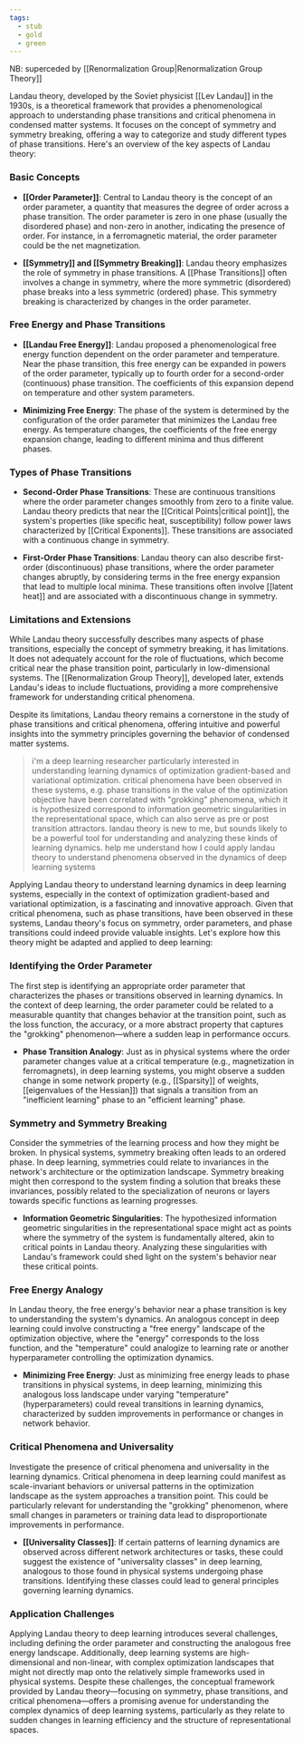 ```yaml
---
tags:
  - stub
  - gold
  - green
---
```


NB: superceded by [[Renormalization Group|Renormalization Group Theory]]

Landau theory, developed by the Soviet physicist [[Lev Landau]] in the 1930s, is a theoretical framework that provides a phenomenological approach to understanding phase transitions and critical phenomena in condensed matter systems. It focuses on the concept of symmetry and symmetry breaking, offering a way to categorize and study different types of phase transitions. Here's an overview of the key aspects of Landau theory:

### Basic Concepts

- **[[Order Parameter]]**: Central to Landau theory is the concept of an order parameter, a quantity that measures the degree of order across a phase transition. The order parameter is zero in one phase (usually the disordered phase) and non-zero in another, indicating the presence of order. For instance, in a ferromagnetic material, the order parameter could be the net magnetization.

- **[[Symmetry]] and [[Symmetry Breaking]]**: Landau theory emphasizes the role of symmetry in phase transitions. A [[Phase Transitions]] often involves a change in symmetry, where the more symmetric (disordered) phase breaks into a less symmetric (ordered) phase. This symmetry breaking is characterized by changes in the order parameter.

### Free Energy and Phase Transitions

- **[[Landau Free Energy]]**: Landau proposed a phenomenological free energy function dependent on the order parameter and temperature. Near the phase transition, this free energy can be expanded in powers of the order parameter, typically up to fourth order for a second-order (continuous) phase transition. The coefficients of this expansion depend on temperature and other system parameters.

- **Minimizing Free Energy**: The phase of the system is determined by the configuration of the order parameter that minimizes the Landau free energy. As temperature changes, the coefficients of the free energy expansion change, leading to different minima and thus different phases.

### Types of Phase Transitions

- **Second-Order Phase Transitions**: These are continuous transitions where the order parameter changes smoothly from zero to a finite value. Landau theory predicts that near the [[Critical Points|critical point]], the system's properties (like specific heat, susceptibility) follow power laws characterized by [[Critical Exponents]]. These transitions are associated with a continuous change in symmetry.

- **First-Order Phase Transitions**: Landau theory can also describe first-order (discontinuous) phase transitions, where the order parameter changes abruptly, by considering terms in the free energy expansion that lead to multiple local minima. These transitions often involve [[latent heat]] and are associated with a discontinuous change in symmetry.

### Limitations and Extensions

While Landau theory successfully describes many aspects of phase transitions, especially the concept of symmetry breaking, it has limitations. It does not adequately account for the role of fluctuations, which become critical near the phase transition point, particularly in low-dimensional systems. The [[Renormalization Group Theory]], developed later, extends Landau's ideas to include fluctuations, providing a more comprehensive framework for understanding critical phenomena.

Despite its limitations, Landau theory remains a cornerstone in the study of phase transitions and critical phenomena, offering intuitive and powerful insights into the symmetry principles governing the behavior of condensed matter systems.


>i'm a deep learning researcher particularly interested in understanding learning dynamics of optimization gradient-based and variational optimization. critical phenomena have been observed in these systems, e.g. phase transitions in the value of the optimization objective have been correlated with "grokking" phenomena, which it is hypothesized correspond to information geometric singularities in the representational space, which can also serve as pre or post transition attractors. landau theory is new to me, but sounds likely to be a powerful tool for understanding and analyzing these kinds of learning dynamics. help me understand how I could apply landau theory to understand phenomena observed in the dynamics of deep learning systems

Applying Landau theory to understand learning dynamics in deep learning systems, especially in the context of optimization gradient-based and variational optimization, is a fascinating and innovative approach. Given that critical phenomena, such as phase transitions, have been observed in these systems, Landau theory's focus on symmetry, order parameters, and phase transitions could indeed provide valuable insights. Let's explore how this theory might be adapted and applied to deep learning:

### Identifying the Order Parameter

The first step is identifying an appropriate order parameter that characterizes the phases or transitions observed in learning dynamics. In the context of deep learning, the order parameter could be related to a measurable quantity that changes behavior at the transition point, such as the loss function, the accuracy, or a more abstract property that captures the "grokking" phenomenon—where a sudden leap in performance occurs.

- **Phase Transition Analogy**: Just as in physical systems where the order parameter changes value at a critical temperature (e.g., magnetization in ferromagnets), in deep learning systems, you might observe a sudden change in some network property (e.g., [[Sparsity]] of weights, [[eigenvalues of the Hessian]]) that signals a transition from an "inefficient learning" phase to an "efficient learning" phase.

### Symmetry and Symmetry Breaking

Consider the symmetries of the learning process and how they might be broken. In physical systems, symmetry breaking often leads to an ordered phase. In deep learning, symmetries could relate to invariances in the network's architecture or the optimization landscape. Symmetry breaking might then correspond to the system finding a solution that breaks these invariances, possibly related to the specialization of neurons or layers towards specific functions as learning progresses.

- **Information Geometric Singularities**: The hypothesized information geometric singularities in the representational space might act as points where the symmetry of the system is fundamentally altered, akin to critical points in Landau theory. Analyzing these singularities with Landau's framework could shed light on the system's behavior near these critical points.

### Free Energy Analogy

In Landau theory, the free energy's behavior near a phase transition is key to understanding the system's dynamics. An analogous concept in deep learning could involve constructing a "free energy" landscape of the optimization objective, where the "energy" corresponds to the loss function, and the "temperature" could analogize to learning rate or another hyperparameter controlling the optimization dynamics.

- **Minimizing Free Energy**: Just as minimizing free energy leads to phase transitions in physical systems, in deep learning, minimizing this analogous loss landscape under varying "temperature" (hyperparameters) could reveal transitions in learning dynamics, characterized by sudden improvements in performance or changes in network behavior.

### Critical Phenomena and Universality

Investigate the presence of critical phenomena and universality in the learning dynamics. Critical phenomena in deep learning could manifest as scale-invariant behaviors or universal patterns in the optimization landscape as the system approaches a transition point. This could be particularly relevant for understanding the "grokking" phenomenon, where small changes in parameters or training data lead to disproportionate improvements in performance.

- **[[Universality Classes]]**: If certain patterns of learning dynamics are observed across different network architectures or tasks, these could suggest the existence of "universality classes" in deep learning, analogous to those found in physical systems undergoing phase transitions. Identifying these classes could lead to general principles governing learning dynamics.

### Application Challenges

Applying Landau theory to deep learning introduces several challenges, including defining the order parameter and constructing the analogous free energy landscape. Additionally, deep learning systems are high-dimensional and non-linear, with complex optimization landscapes that might not directly map onto the relatively simple frameworks used in physical systems. Despite these challenges, the conceptual framework provided by Landau theory—focusing on symmetry, phase transitions, and critical phenomena—offers a promising avenue for understanding the complex dynamics of deep learning systems, particularly as they relate to sudden changes in learning efficiency and the structure of representational spaces.
